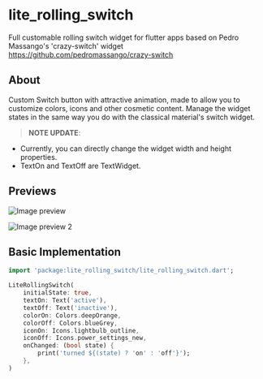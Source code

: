 # lite_rolling_switch

Full customable rolling switch widget for flutter apps based on Pedro Massango's 'crazy-switch' widget https://github.com/pedromassango/crazy-switch

## About 

Custom Switch button with attractive animation,
made to allow you to customize colors, icons and other cosmetic content. Manage the widget states in the same way you do with the classical material's switch widget.

> **NOTE UPDATE**: 
- Currently, you can directly change the widget width and height properties.
- TextOn and TextOff are TextWidget.

## Previews

![Image preview](https://media.giphy.com/media/hTx1jlMxasyVejHa6U/giphy.gif)

![Image preview 2](https://media.giphy.com/media/TKSIVzM5RUDxnjucTf/giphy.gif)

## Basic Implementation

``` dart
import 'package:lite_rolling_switch/lite_rolling_switch.dart';

LiteRollingSwitch(
    initialState: true,
    textOn: Text('active'),
    textOff: Text('inactive'),
    colorOn: Colors.deepOrange,
    colorOff: Colors.blueGrey,
    iconOn: Icons.lightbulb_outline,
    iconOff: Icons.power_settings_new,
    onChanged: (bool state) {
        print('turned ${(state) ? 'on' : 'off'}');
    },
)

```
